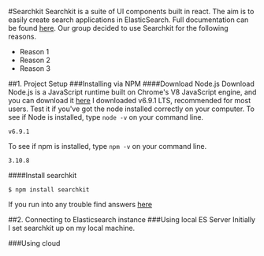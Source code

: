 #Searchkit
Searchkit is a suite of UI components built in react. The aim is to easily create search applications in ElasticSearch. Full documentation can be found [here](http://docs.searchkit.co/stable/index.html).
Our group decided to use Searchkit for the following reasons.
* Reason 1
* Reason 2
* Reason 3

##1. Project Setup
###Installing via NPM
####Download Node.js
Download Node.js is a JavaScript runtime built on Chrome's V8 JavaScript engine, and you can download it [here](https://nodejs.org/en/)
I downloaded v6.9.1 LTS, recommended for most users.
Test it if you've got the node installed correctly on your computer.
To see if Node is installed, type `node -v` on your command line.
```
v6.9.1
```
To see if npm is installed, type `npm -v` on your command line.
```
3.10.8
```
####Install searchkit
```
$ npm install searchkit
```
If you run into any trouble find answers [here](https://www.npmjs.com/package/searchkit/tutorial)

##2. Connecting to Elasticsearch instance
###Using local ES Server
Initially I set searchkit up on my local machine. 


###Using cloud
